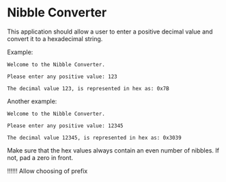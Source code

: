 # Nibble Converter

This application should allow a user to enter a positive decimal value and convert it to a hexadecimal string.

Example:

```text
Welcome to the Nibble Converter.

Please enter any positive value: 123

The decimal value 123, is represented in hex as: 0x7B
```

Another example:

```text
Welcome to the Nibble Converter.

Please enter any positive value: 12345

The decimal value 12345, is represented in hex as: 0x3039
```

Make sure that the hex values always contain an even number of nibbles. If not, pad a zero in front.

!!!!!! Allow choosing of prefix